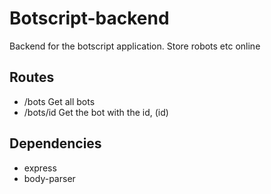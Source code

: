 # Botscript-backend
Backend for the botscript application. Store robots etc online

## Routes
* /bots
Get all bots
* /bots/id
Get the bot with the id, (id)


## Dependencies
* express
* body-parser